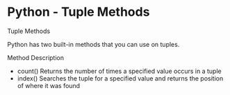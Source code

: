# Python - Tuple Methods

Tuple Methods

Python has two built-in methods that you can use on tuples.

Method	Description
* count()	Returns the number of times a specified value occurs in a tuple
* index()	Searches the tuple for a specified value and returns the position of where it was found